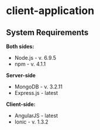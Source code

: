 # client-application

## System Requirements
__Both sides:__
* Node.js - v. 6.9.5
* npm - v. 4.1.1

__Server-side__
* MongoDB - v. 3.2.11
* Express.js - latest

__Client-side:__
* AngularJS - latest
* Ionic - v. 1.3.2
